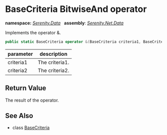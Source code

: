 # BaseCriteria BitwiseAnd operator
**namespace:** *[Serenity.Data](../../README.md#serenity.data-namespace)*   **assembly**: *[Serenity.Net.Data](../../README.md)*

Implements the operator &amp;.

```csharp
public static BaseCriteria operator &(BaseCriteria criteria1, BaseCriteria criteria2)
```

| parameter | description |
| --- | --- |
| criteria1 | The criteria1. |
| criteria2 | The criteria2. |

## Return Value

The result of the operator.

## See Also

* class [BaseCriteria](../BaseCriteria.md)